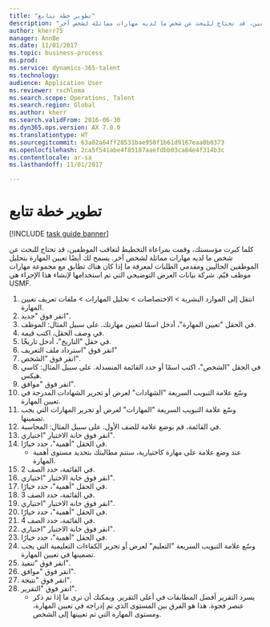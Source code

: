 ```yaml
--- 
title: "تطوير خطة تتابع"
description: "كلما كبرت مؤسستك، وقمت بمراعاة التخطيط لتعاقب الموظفين، قد تحتاج للبحث عن شخص ما لديه مهارات مماثلة لشخص آخر."
author: kherr75
manager: AnnBe
ms.date: 11/01/2017
ms.topic: business-process
ms.prod: 
ms.service: dynamics-365-talent
ms.technology: 
audience: Application User
ms.reviewer: rschloma
ms.search.scope: Operations, Talent
ms.search.region: Global
ms.author: kherr
ms.search.validFrom: 2016-06-30
ms.dyn365.ops.version: AX 7.0.0
ms.translationtype: HT
ms.sourcegitcommit: 63a02a64ff28531bae950f1b61d9167eaa0b0373
ms.openlocfilehash: 2ca5f541abe4f85187aaefdbb03ca84e4f314b3c
ms.contentlocale: ar-sa
ms.lasthandoff: 11/01/2017

---
```

# <a name="develop-a-succession-plan"></a>تطوير خطة تتابع

[!INCLUDE [task guide banner](../../includes/task-guide-banner.md)]

كلما كبرت مؤسستك، وقمت بمراعاة التخطيط لتعاقب الموظفين، قد تحتاج للبحث عن شخص ما لديه مهارات مماثلة لشخص آخر.  يسمح لك أيضًا تعيين المهارة بتحليل الموظفين الحاليين ومقدمي الطلبات لمعرفة ما إذا كان هناك تطابق مع مجموعة مهارات موظف قيّم. شركة بيانات العرض التوضيحي التي تم استخدامها لإنشاء هذا الإجراء هي USMF.

1. انتقل إلى الموارد البشرية > الاختصاصات > تحليل المهارات > ملفات تعريف تعيين المهارة.
2. انقر فوق "جديد".
3. في الحقل "تعيين المهارة"، أدخل اسمًا لتعيين مهارتك.  على سبيل المثال: الموظف.
4. في وصف الحقل، اكتب قيمة.
5. في حقل "التاريخ"، أدخل تاريخًا.
6. انقر فوق "استرداد ملف التعريف"
7. انقر فوق "الشخص‬".
8. في الحقل "الشخص"، اكتب اسمًا أو حدد القائمة المنسدلة.  على سبيل المثال: كاسي هيكس.
9. انقر فوق "موافق".
10. وسّع علامة التبويب السريعة "الشهادات" لعرض أو تحرير الشهادات المدرجة في تعيين المهارة.
11. وسّع علامة التبويب السريعة "المهارات" لعرض أو تحرير المهارات التي يجب تضمينها.
12. في القائمة، قم بوضع علامة للصف الأول.  على سبيل المثال: المحاسبة.
13. انقر فوق خانة الاختيار "اختياري".
14. في الحقل "أهمية‬"، حدد خيارًا.
    * عند وضع علامة على مهارة كاختيارية، ستتم مطالبتك بتحديد مستوى أهمية المهارة.  
15. في القائمة، حدد الصف 2.
16. انقر فوق خانة الاختيار "اختياري".
17. في الحقل "أهمية‬"، حدد خيارًا.
18. في القائمة، حدد الصف 3.
19. انقر فوق خانة الاختيار "اختياري".
20. في الحقل "أهمية‬"، حدد خيارًا.
21. في القائمة، حدد الصف 4.
22. انقر فوق خانة الاختيار "اختياري".
23. في الحقل "أهمية‬"، حدد خيارًا.
24. وسّع علامة التبويب السريعة "التعليم" لعرض أو تحرير الكفاءات التعليمية التي يجب تضمينها في تعيين المهارة.
25. انقر فوق "تنفيذ".
26. انقر فوق "موافق".
27. انقر فوق "نتيجة".
28. انقر فوق "التقرير".
    * يسرد التقرير أفضل المطابقات في أعلى التقرير.  ويمكنك أن ترى ما إذا تم ذكر عنصر فجوة.  هذا هو الفرق بين المستوى الذي تم إدراجه في تعيين المهارة، ومستوى المهارة التي تم تعيينها إلى الشخص.  


